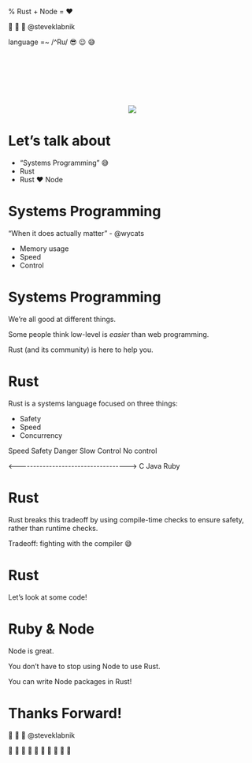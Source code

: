 % Rust + Node = ❤

👋 👋 👋 @steveklabnik

language =~ /^Ru/ 😎 😉 😅 

<div style="text-align: center; margin-top: 120px">
<img src="http://www.rust-lang.org/logos/rust-logo-256x256-blk.png">
</div>

# Let’s talk about

* “Systems Programming” 😅
* Rust
* Rust ❤ Node

# Systems Programming

“When it does actually matter” - @wycats

- Memory usage
- Speed
- Control

# Systems Programming

We’re all good at different things.

Some people think low-level is _easier_ than
web programming.

Rust (and its community) is here to help you.

# Rust

Rust is a systems language focused on three things:

* Safety
* Speed
* Concurrency

Speed                          Safety
Danger                         Slow
Control                        No control

<----------------------------------->
  C                Java        Ruby

# Rust

Rust breaks this tradeoff by using compile-time
checks to ensure safety, rather than runtime checks.

Tradeoff: fighting with the compiler 😅 

# Rust

Let’s look at some code!

# Ruby & Node

Node is great.

You don’t have to stop using Node to use Rust.

You can write Node packages in Rust!

# Thanks Forward!

👋 👋 👋 @steveklabnik

💙 💙 💙 💙 💙 💙 💙 💙 💙 💙
